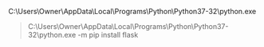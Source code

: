 C:\Users\Owner\AppData\Local\Programs\Python\Python37-32\python.exe

>C:\Users\Owner\AppData\Local\Programs\Python\Python37-32\python.exe -m  pip install flask


